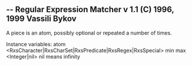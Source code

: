 -- Regular Expression Matcher v 1.1 (C) 1996, 1999 Vassili Bykov--A piece is an atom, possibly optional or repeated a number of times.Instance variables:	atom	<RxsCharacter|RxsCharSet|RxsPredicate|RxsRegex|RxsSpecial>	min		<Integer>	max	<Integer|nil> nil means infinity